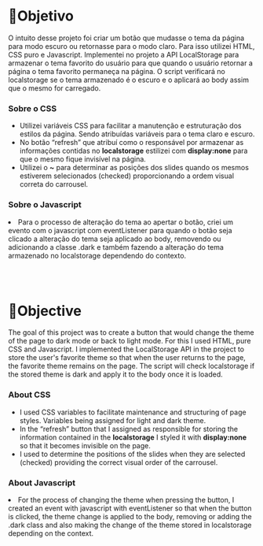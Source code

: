 # 🚩Objetivo
<p>O intuito desse projeto foi criar um botão que mudasse o tema da página para modo escuro ou retornasse para o modo claro. Para isso utilizei HTML, CSS puro e Javascript. Implementei no projeto a API LocalStorage para armazenar o tema favorito do usuário para que quando o usuário retornar a página o tema favorito permaneça na página. O script verificará no localstorage se o tema armazenado é o escuro e o aplicará ao body assim que o mesmo for carregado.</p>
<h3>Sobre o CSS</h3>
<ul>
<li>Utilizei variáveis CSS para facilitar a manutenção e estruturação dos estilos da página. Sendo atribuídas variáveis para o tema claro e escuro.</li>
<li>No botão “refresh” que atribuí como o responsável por armazenar as informações contidas no <b>localstorage</b> estilizei com <b>display:none</b> para que o mesmo fique invisível na página.</li>
<li>Utilizei o <b>~</b> para determinar as posições dos slides quando os mesmos estiverem selecionados (checked) proporcionando a ordem visual correta do carrousel.</li>
</ul>

<h3>Sobre o Javascript</h3>

<li>Para o processo de alteração do tema ao apertar o botão, criei um evento com o javascript com eventListener para quando o botão seja clicado a alteração do tema seja aplicado ao body, removendo ou adicionando a classe .dark e também fazendo a alteração do tema armazenado no localstorage dependendo do contexto.</li>

<br></br>

# 🚩Objective
<p>The goal of this project was to create a button that would change the theme of the page to dark mode or back to light mode. For this I used HTML, pure CSS and Javascript. I implemented the LocalStorage API in the project to store the user's favorite theme so that when the user returns to the page, the favorite theme remains on the page. The script will check localstorage if the stored theme is dark and apply it to the body once it is loaded.</p>
<h3>About CSS</h3>
<ul>
<li>I used CSS variables to facilitate maintenance and structuring of page styles. Variables being assigned for light and dark theme.</li>
<li>In the “refresh” button that I assigned as responsible for storing the information contained in the <b>localstorage</b> I styled it with <b>display:none</b> so that it becomes invisible on the page.</b></li>
<li>I used to determine the positions of the slides when they are selected (checked) providing the correct visual order of the carrousel.</li>
</ul>

<h3>About Javascript</h3>

<li>For the process of changing the theme when pressing the button, I created an event with javascript with eventListener so that when the button is clicked, the theme change is applied to the body, removing or adding the .dark class and also making the change of the theme stored in localstorage depending on the context.</li>
